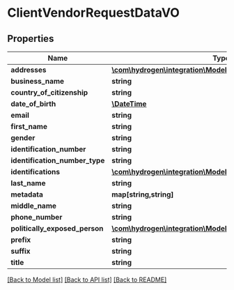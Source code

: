 # ClientVendorRequestDataVO

## Properties
Name | Type | Description | Notes
------------ | ------------- | ------------- | -------------
**addresses** | [**\com\hydrogen\integration\Model\Address[]**](Address.md) |  | [optional] 
**business_name** | **string** |  | [optional] 
**country_of_citizenship** | **string** |  | [optional] 
**date_of_birth** | [**\DateTime**](\DateTime.md) |  | [optional] 
**email** | **string** |  | [optional] 
**first_name** | **string** |  | [optional] 
**gender** | **string** |  | [optional] 
**identification_number** | **string** |  | [optional] 
**identification_number_type** | **string** |  | [optional] 
**identifications** | [**\com\hydrogen\integration\Model\Identification[]**](Identification.md) |  | [optional] 
**last_name** | **string** |  | [optional] 
**metadata** | **map[string,string]** |  | [optional] 
**middle_name** | **string** |  | [optional] 
**phone_number** | **string** |  | [optional] 
**politically_exposed_person** | [**\com\hydrogen\integration\Model\PoliticallyExposedPersonDTO**](PoliticallyExposedPersonDTO.md) |  | [optional] 
**prefix** | **string** |  | [optional] 
**suffix** | **string** |  | [optional] 
**title** | **string** |  | [optional] 

[[Back to Model list]](../README.md#documentation-for-models) [[Back to API list]](../README.md#documentation-for-api-endpoints) [[Back to README]](../README.md)


